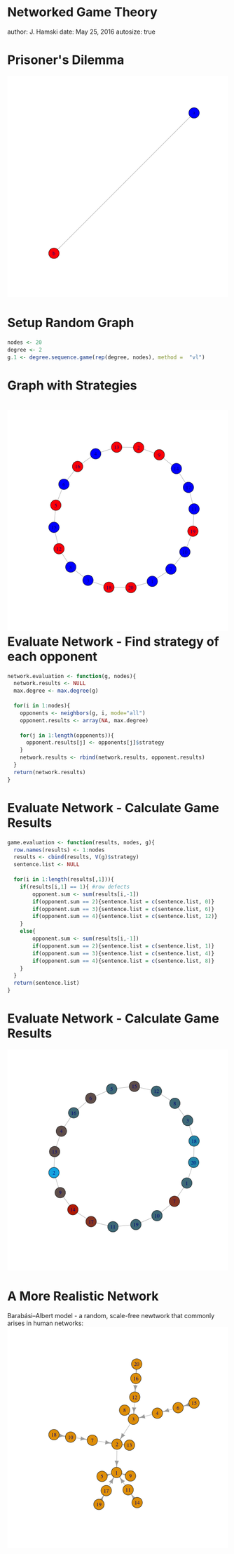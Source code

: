 Networked Game Theory
========================================================
author: J. Hamski
date: May 25, 2016
autosize: true





Prisoner's Dilemma
========================================================







![plot of chunk unnamed-chunk-4](IS609Presentation-figure/unnamed-chunk-4-1.png)


Setup Random Graph
========================================================





```r
nodes <- 20
degree <- 2
g.1 <- degree.sequence.game(rep(degree, nodes), method =  "vl")
```




Graph with Strategies
========================================================

![plot of chunk unnamed-chunk-8](IS609Presentation-figure/unnamed-chunk-8-1.png)
Evaluate Network - Find strategy of each opponent
========================================================





```r
network.evaluation <- function(g, nodes){
  network.results <- NULL
  max.degree <- max.degree(g)
  
  for(i in 1:nodes){
    opponents <- neighbors(g, i, mode="all")
    opponent.results <- array(NA, max.degree)
  
    for(j in 1:length(opponents)){
      opponent.results[j] <- opponents[j]$strategy
    }
    network.results <- rbind(network.results, opponent.results)
  }
  return(network.results)
}
```

Evaluate Network - Calculate Game Results
========================================================


```r
game.evaluation <- function(results, nodes, g){
  row.names(results) <- 1:nodes
  results <- cbind(results, V(g)$strategy)
  sentence.list <- NULL
  
  for(i in 1:length(results[,1])){
    if(results[i,1] == 1){ #row defects
        opponent.sum <- sum(results[i,-1])
        if(opponent.sum == 2){sentence.list = c(sentence.list, 0)}
        if(opponent.sum == 3){sentence.list = c(sentence.list, 6)}
        if(opponent.sum == 4){sentence.list = c(sentence.list, 12)}
    }
    else{
        opponent.sum <- sum(results[i,-1])
        if(opponent.sum == 2){sentence.list = c(sentence.list, 1)}
        if(opponent.sum == 3){sentence.list = c(sentence.list, 4)}
        if(opponent.sum == 4){sentence.list = c(sentence.list, 8)}
    }
  }
  return(sentence.list)
}
```

Evaluate Network - Calculate Game Results
========================================================









![plot of chunk unnamed-chunk-15](IS609Presentation-figure/unnamed-chunk-15-1.png)

A More Realistic Network
========================================================

 Barabási–Albert model - a random, scale-free newtwork that commonly arises in human networks:
![plot of chunk unnamed-chunk-16](IS609Presentation-figure/unnamed-chunk-16-1.png)
